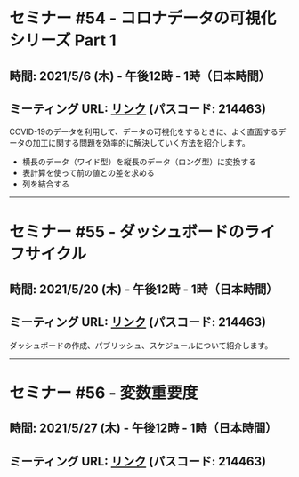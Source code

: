 # セミナー #54 - コロナデータの可視化シリーズ Part 1

## 時間: 2021/5/6 (木) - 午後12時 - 1時（日本時間）

## ミーティング URL: [リンク](https://us02web.zoom.us/j/331585134?pwd=VGVyeXBRWjFMT2hESFdhSU45Z2d0dz09) (パスコード: 214463)

COVID-19のデータを利用して、データの可視化をするときに、よく直面するデータの加工に関する問題を効率的に解決していく方法を紹介します。

- 横長のデータ（ワイド型）を縦長のデータ（ロング型）に変換する
- 表計算を使って前の値との差を求める
- 列を結合する

---

# セミナー #55 - ダッシュボードのライフサイクル

## 時間: 2021/5/20 (木) - 午後12時 - 1時（日本時間）

## ミーティング URL: [リンク](https://us02web.zoom.us/j/331585134?pwd=VGVyeXBRWjFMT2hESFdhSU45Z2d0dz09) (パスコード: 214463)

ダッシュボードの作成、パブリッシュ、スケジュールについて紹介します。

---

# セミナー #56 - 変数重要度

## 時間: 2021/5/27 (木) - 午後12時 - 1時（日本時間）

## ミーティング URL: [リンク](https://us02web.zoom.us/j/331585134?pwd=VGVyeXBRWjFMT2hESFdhSU45Z2d0dz09) (パスコード: 214463)

